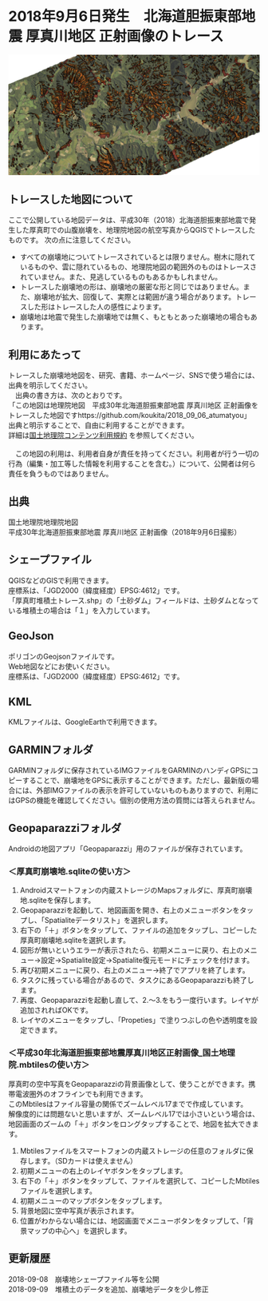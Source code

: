 # 2018年9月6日発生　北海道胆振東部地震 厚真川地区 正射画像のトレース

![image](image01.png)

## トレースした地図について

ここで公開している地図データは、平成30年（2018）北海道胆振東部地震で発生した厚真町での山腹崩壊を、地理院地図の航空写真からQGISでトレースしたものです。
次の点に注意してください。

- すべての崩壊地についてトレースされているとは限りません。樹木に隠れているものや、雲に隠れているもの、地理院地図の範囲外のものはトレースされていません。また、見逃しているものもあるかもしれません。
- トレースした崩壊地の形は、崩壊地の厳密な形と同じではありません。また、崩壊地が拡大、回復して、実際とは範囲が違う場合があります。トレースした形はトレースした人の感性によります。
- 崩壊地は地震で発生した崩壊地では無く、もともとあった崩壊地の場合もあります。


## 利用にあたって

トレースした崩壊地地図を、研究、書籍、ホームページ、SNSで使う場合には、出典を明示してください。<br>
　出典の書き方は、次のとおりです。  
「この地図は地理院地図　平成30年北海道胆振東部地震 厚真川地区 正射画像をトレースした地図ですhttps://github.com/koukita/2018_09_06_atumatyou」
出典と明示することで、自由に利用することができます。<br>
詳細は[国土地理院コンテンツ利用規約](http://www.gsi.go.jp/kikakuchousei/kikakuchousei40182.html) を参照してください。
<br>
<br>
　この地図の利用は、利用者自身が責任を持ってください。利用者が行う一切の行為（編集・加工等した情報を利用することを含む。）について、公開者は何ら責任を負うものではありません。



## 出典
国土地理院地理院地図<br>
平成30年北海道胆振東部地震 厚真川地区 正射画像（2018年9月6日撮影）


## シェープファイル

QGISなどのGISで利用できます。<br> 
座標系は、「JGD2000（緯度経度）EPSG:4612」です。<br>
「厚真町堆積土トレース.shp」の「土砂ダム」フィールドは、土砂ダムとなっている堆積土の場合は「１」を入力しています。

## GeoJson

ポリゴンのGeojsonファイルです。<br>
Web地図などにお使いください。<br>
座標系は、「JGD2000（緯度経度）EPSG:4612」です。

## KML
KMLファイルは、GoogleEarthで利用できます。

## GARMINフォルダ

GARMINフォルダに保存されているIMGファイルをGARMINのハンディGPSにコピーすることで、崩壊地をGPSに表示することができます。ただし、最新版の場合には、外部IMGファイルの表示を許可していないものもありますので、利用にはGPSの機能を確認してください。個別の使用方法の質問には答えられません。

## Geopaparazziフォルダ

Androidの地図アプリ「Geopaparazzi」用のファイルが保存されています。<br>
### ＜厚真町崩壊地.sqliteの使い方＞
1. Androidスマートフォンの内蔵ストレージのMapsフォルダに、厚真町崩壊地.sqliteを保存します。
2. Geopaparazziを起動して、地図画面を開き、右上のメニューボタンをタップし、「Spatialiteデータリスト」を選択します。
3. 右下の「＋」ボタンをタップして、ファイルの追加をタップし、コピーした厚真町崩壊地.sqliteを選択します。
4. 図形が無いというエラーが表示されたら、初期メニューに戻り、右上のメニュー→設定→Spatialite設定→Spatialite復元モードにチェックを付けます。
5. 再び初期メニューに戻り、右上のメニュー→終了でアプリを終了します。
6. タスクに残っている場合があるので、タスクにあるGeopaparazziも終了します。
7. 再度、Geopaparazziを起動し直して、2.～3.をもう一度行います。レイヤが追加されればOKです。
8. レイヤのメニューをタップし、「Propeties」で塗りつぶしの色や透明度を設定できます。

### ＜平成30年北海道胆振東部地震厚真川地区正射画像_国土地理院.mbtilesの使い方＞

厚真町の空中写真をGeopaparazziの背景画像として、使うことができます。携帯電波圏外のオフラインでも利用できます。<br>
このMbtilesはファイル容量の関係でズームレベル17までで作成しています。<br>
解像度的には問題ないと思いますが、ズームレベル17では小さいという場合は、地図画面のズームの「＋」ボタンをロングタップすることで、地図を拡大できます。

1. Mbtilesファイルをスマートフォンの内蔵ストレージの任意のフォルダに保存します。（SDカードは使えません）
2. 初期メニューの右上のレイヤボタンをタップします。
3. 右下の「＋」ボタンをタップして、ファイルを選択して、コピーしたMbtilesファイルを選択します。
4. 初期メニューのマップボタンをタップします。
5. 背景地図に空中写真が表示されます。
6. 位置がわからない場合には、地図画面でメニューボタンをタップして、「背景マップの中心へ」を選択します。
 
## 更新履歴
2018-09-08　崩壊地シェープファイル等を公開<br>
2018-09-09　堆積土のデータを追加、崩壊地データを少し修正
